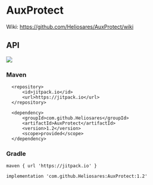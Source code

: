 # AuxProtect
Wiki: https://github.com/Heliosares/AuxProtect/wiki

## API
[![](https://jitpack.io/v/Heliosares/AuxProtect.svg)](https://jitpack.io/#Heliosares/AuxProtect)
### Maven
```
  <repository>
      <id>jitpack.io</id>
      <url>https://jitpack.io</url>
  </repository>
  
  <dependency>
      <groupId>com.github.Heliosares</groupId>
      <artifactId>AuxProtect</artifactId>
      <version>1.2</version>
      <scope>provided</scope>
  </dependency>
```
### Gradle
```
maven { url 'https://jitpack.io' }

implementation 'com.github.Heliosares:AuxProtect:1.2'
```
